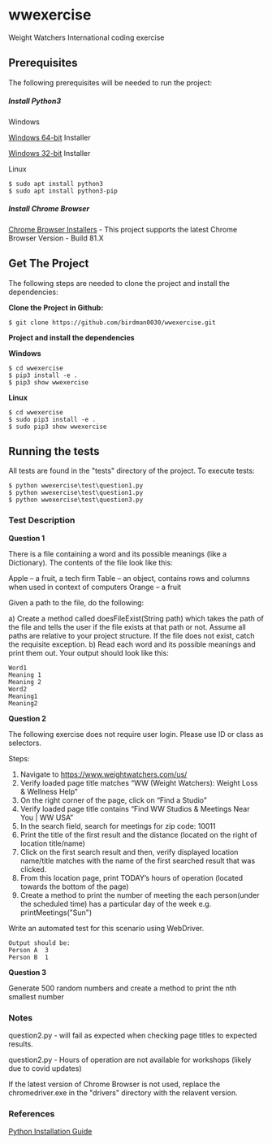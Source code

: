 # wwexercise

Weight Watchers International coding exercise

## Prerequisites

The following prerequisites will be needed to run the project:

##### **Install Python3**
	
Windows
	
[Windows 64-bit](https://www.python.org/ftp/python/3.8.2/python-3.8.2-amd64.exe) Installer

[Windows 32-bit](https://www.python.org/ftp/python/3.8.2/python-3.8.2.exe) Installer

Linux
```
$ sudo apt install python3
$ sudo apt install python3-pip
```

##### **Install Chrome Browser**

[Chrome Browser Installers](https://www.google.com/chrome/) - This project supports the latest Chrome Browser Version - Build 81.X

## Get The Project

The following steps are needed to clone the project and install the dependencies:

**Clone the Project in Github:**

```
$ git clone https://github.com/birdman0030/wwexercise.git
```

**Project and install the dependencies**

**Windows**

```
$ cd wwexercise
$ pip3 install -e .
$ pip3 show wwexercise
```

**Linux**

```
$ cd wwexercise
$ sudo pip3 install -e .
$ sudo pip3 show wwexercise
```

## Running the tests

All tests are found in the "tests" directory of the project. To execute tests:

```
$ python wwexercise\test\question1.py
$ python wwexercise\test\question1.py
$ python wwexercise\test\question3.py
```
### Test Description

**Question 1**

There is a file containing a word and its possible meanings (like a Dictionary). The contents of the file look like this:

Apple – a fruit, a tech firm
Table – an object, contains rows and columns when used in context of computers
Orange – a fruit

Given a path to the file, do the following:

a)    Create a method called doesFileExist(String path) which takes the path of the file and tells the user if the file exists at that path or not. Assume all paths are relative to your project structure. If the file does not exist, catch the requisite exception.
b)    Read each word and its possible meanings and print them out. Your output should look like this:

```
Word1
Meaning 1
Meaning 2
Word2
Meaning1
Meaning2
```

**Question 2**

The following exercise does not require user login. Please use ID or class as selectors.

Steps:
1. Navigate to https://www.weightwatchers.com/us/
2. Verify loaded page title matches “WW (Weight Watchers): Weight Loss & Wellness Help”
3. On the right corner of the page, click on “Find a Studio”
4. Verify loaded page title contains “Find WW Studios & Meetings Near You | WW USA”
5. In the search field, search for meetings for zip code: 10011
6. Print the title of the first result and the distance (located on the right of location title/name)
7. Click on the first search result and then, verify displayed location name/title matches with the name of the first searched result that was clicked.
8. From this location page, print TODAY’s hours of operation (located towards the bottom of the page)
9. Create a method to print the number of meeting the each person(under the scheduled time) has a particular day of the week
e.g. printMeetings("Sun")

Write an automated test for this scenario using WebDriver.
```
Output should be:
Person A  3
Person B  1
```

**Question 3**

Generate 500 random numbers and create a method to print the nth smallest number

### Notes

question2.py - will fail as expected when checking page titles to expected results.

question2.py - Hours of operation are not available for workshops (likely due to covid updates)

If the latest version of Chrome Browser is not used, replace the chromedriver.exe in the "drivers" directory with the relavent version.

### References

[Python Installation Guide](https://realpython.com/installing-python/)
